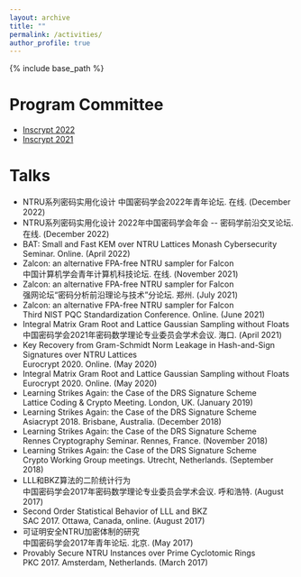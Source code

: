 ```yaml
---
layout: archive
title: ""
permalink: /activities/
author_profile: true
---
```


{% include base_path %}

Program Committee
======
* [Inscrypt 2022](http://www.sklois.cn/inscrypt2022/)
* [Inscrypt 2021](https://inscrypt21.hotcrp.com/)

Talks 
======
* NTRU系列密码实用化设计
   中国密码学会2022年青年论坛. 在线. (December 2022)
* NTRU系列密码实用化设计
   2022年中国密码学会年会 -- 密码学前沿交叉论坛. 在线. (December 2022)
* BAT: Small and Fast KEM over NTRU Lattices
   Monash Cybersecurity Seminar. Online. (April 2022)
* Zalcon: an alternative FPA-free NTRU sampler for Falcon    
   中国计算机学会青年计算机科技论坛. 在线. (November 2021)
* Zalcon: an alternative FPA-free NTRU sampler for Falcon    
   强网论坛“密码分析前沿理论与技术”分论坛. 郑州. (July 2021)
* Zalcon: an alternative FPA-free NTRU sampler for Falcon    
   Third NIST PQC Standardization Conference. Online. (June 2021)
* Integral Matrix Gram Root and Lattice Gaussian Sampling without Floats    
   中国密码学会2021年密码数学理论专业委员会学术会议. 海口. (April 2021)
* Key Recovery from Gram-Schmidt Norm Leakage in Hash-and-Sign Signatures over NTRU Lattices        
   Eurocrypt 2020. Online. (May 2020)
* Integral Matrix Gram Root and Lattice Gaussian Sampling without Floats    
   Eurocrypt 2020. Online. (May 2020)
* Learning Strikes Again: the Case of the DRS Signature Scheme        
   Lattice Coding & Crypto Meeting. London, UK. (January 2019)
* Learning Strikes Again: the Case of the DRS Signature Scheme    
   Asiacrypt 2018. Brisbane, Australia. (December 2018) 
* Learning Strikes Again: the Case of the DRS Signature Scheme    
   Rennes Cryptography Seminar. Rennes, France. (November 2018) 
* Learning Strikes Again: the Case of the DRS Signature Scheme    
   Crypto Working Group meetings. Utrecht, Netherlands. (September 2018)
* LLL和BKZ算法的二阶统计行为    
   中国密码学会2017年密码数学理论专业委员会学术会议. 呼和浩特. (August 2017)  
* Second Order Statistical Behavior of LLL and BKZ    
   SAC 2017. Ottawa, Canada, online. (August 2017)
* 可证明安全NTRU加密体制的研究    
   中国密码学会2017年青年论坛. 北京. (May 2017)
* Provably Secure NTRU Instances over Prime Cyclotomic Rings    
   PKC 2017. Amsterdam, Netherlands. (March 2017) 